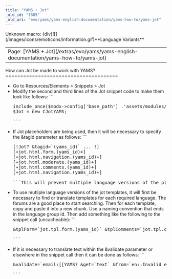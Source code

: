 ```yaml
---
title: "YAMS + Jot"
_old_id: "1685"
_old_uri: "evo/yams/yams-english-documentation/yams-how-to/yams-jot"
---
```


<div class="error"><span class="error">Unknown macro: {div}</span>![](/images/icons/emoticons/information.gif)**Language Variants**

<table class="tableview" width="100%"><tr><td><span class="icon icon-page">Page:</span> [YAMS + Jot](/extras/evo/yams/yams-english-documentation/yams-how-to/yams-jot)</td></tr></table></div>How can Jot be made to work with YAMS?
======================================

- Go to Resources/Elements > Snippets > Jot
- Modify the second and third lines of the Jot snippet code to make them look like follows: ```
  <pre class="brush: php">
  include_once($modx->config['base_path'] .'assets/modules/yams/class/yams.jot.class.inc.php');
  $Jot = new CJotYAMS;
  
  ```
- If Jot placeholders are being used, then it will be necessary to specify the &tagid parameter as follows: ```
  <pre class="brush: php">
  [!Jot? &tagid=`(yams_id)` ... !]
  [+jot.html.form.(yams_id)+]
  [+jot.html.navigation.(yams_id)+]
  [+jot.html.moderate.(yams_id)+]
  [+jot.html.comments.(yams_id)+]
  [+jot.html.navigation.(yams_id)+]
  
  ```This will prevent multiple language versions of the placeholders from interfering with each other.
- To use mutliple language versions of the jot templates, it will first be necessary to find or translate templates for each required language. The forums are a good place to start searching. Then for each template, copy and paste it into a new chunk. Use a naming convention that ends in the language group id. Then add something like the following to the snippet call (uncacheable): ```
  <pre class="brush: php">
  &tplForm=`jot.tpl.form.(yams_id)` &tplComments=`jot.tpl.comment.(yams_id)` &tplModerate=`jot.tpl.moderate.(yams_id)` &tplNav=`jot.tpl.navigation.(yams_id)` &tplSubscribe=`jot.tpl.subscribe.(yams_id)` &tplNotify=`jot.tpl.notify.(yams_id)` &tplNotifyModerator=`jot.tpl.notify.moderator.(yams_id)` &tplNotifyAuthor=`jot.tpl.notify.author.(yams_id)`
  
  ```
- If it is necessary to translate text within the &validate parameter or elsewhere in the snippet call then it can be done as follows: ```
  <pre class="brush: php">
  &validate=`email:[[YAMS? &get=`text` &from=`en::Invalid email address||de::Ungültige Email-Adresse`]]:email,content:[[YAMS? &get=`text` &from=`en::Please enter a comment.||de::Bitte schreiben Sie einen Kommentar.`]]`
  
  ```